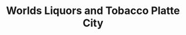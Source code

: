 ---
title: "Worlds Liquors and Tobacco Platte City"
url: /platte-city/worlds-liquors-and-tobacco-platte-city/
shop: Spirituosen
---